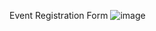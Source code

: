 Event Registration Form
![image](https://github.com/user-attachments/assets/cbd27595-8648-4ae1-a78f-e5adba1be511)
